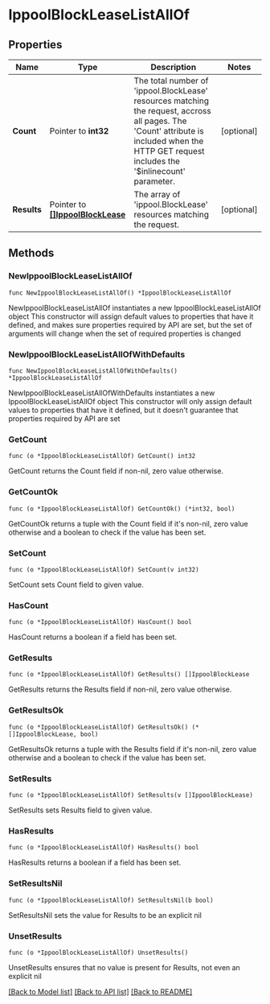 # IppoolBlockLeaseListAllOf

## Properties

Name | Type | Description | Notes
------------ | ------------- | ------------- | -------------
**Count** | Pointer to **int32** | The total number of &#39;ippool.BlockLease&#39; resources matching the request, accross all pages. The &#39;Count&#39; attribute is included when the HTTP GET request includes the &#39;$inlinecount&#39; parameter. | [optional] 
**Results** | Pointer to [**[]IppoolBlockLease**](IppoolBlockLease.md) | The array of &#39;ippool.BlockLease&#39; resources matching the request. | [optional] 

## Methods

### NewIppoolBlockLeaseListAllOf

`func NewIppoolBlockLeaseListAllOf() *IppoolBlockLeaseListAllOf`

NewIppoolBlockLeaseListAllOf instantiates a new IppoolBlockLeaseListAllOf object
This constructor will assign default values to properties that have it defined,
and makes sure properties required by API are set, but the set of arguments
will change when the set of required properties is changed

### NewIppoolBlockLeaseListAllOfWithDefaults

`func NewIppoolBlockLeaseListAllOfWithDefaults() *IppoolBlockLeaseListAllOf`

NewIppoolBlockLeaseListAllOfWithDefaults instantiates a new IppoolBlockLeaseListAllOf object
This constructor will only assign default values to properties that have it defined,
but it doesn't guarantee that properties required by API are set

### GetCount

`func (o *IppoolBlockLeaseListAllOf) GetCount() int32`

GetCount returns the Count field if non-nil, zero value otherwise.

### GetCountOk

`func (o *IppoolBlockLeaseListAllOf) GetCountOk() (*int32, bool)`

GetCountOk returns a tuple with the Count field if it's non-nil, zero value otherwise
and a boolean to check if the value has been set.

### SetCount

`func (o *IppoolBlockLeaseListAllOf) SetCount(v int32)`

SetCount sets Count field to given value.

### HasCount

`func (o *IppoolBlockLeaseListAllOf) HasCount() bool`

HasCount returns a boolean if a field has been set.

### GetResults

`func (o *IppoolBlockLeaseListAllOf) GetResults() []IppoolBlockLease`

GetResults returns the Results field if non-nil, zero value otherwise.

### GetResultsOk

`func (o *IppoolBlockLeaseListAllOf) GetResultsOk() (*[]IppoolBlockLease, bool)`

GetResultsOk returns a tuple with the Results field if it's non-nil, zero value otherwise
and a boolean to check if the value has been set.

### SetResults

`func (o *IppoolBlockLeaseListAllOf) SetResults(v []IppoolBlockLease)`

SetResults sets Results field to given value.

### HasResults

`func (o *IppoolBlockLeaseListAllOf) HasResults() bool`

HasResults returns a boolean if a field has been set.

### SetResultsNil

`func (o *IppoolBlockLeaseListAllOf) SetResultsNil(b bool)`

 SetResultsNil sets the value for Results to be an explicit nil

### UnsetResults
`func (o *IppoolBlockLeaseListAllOf) UnsetResults()`

UnsetResults ensures that no value is present for Results, not even an explicit nil

[[Back to Model list]](../README.md#documentation-for-models) [[Back to API list]](../README.md#documentation-for-api-endpoints) [[Back to README]](../README.md)


